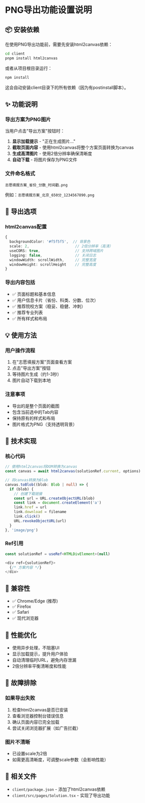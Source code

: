 # PNG导出功能设置说明

## 📦 安装依赖

在使用PNG导出功能前，需要先安装html2canvas依赖：

```bash
cd client
pnpm install html2canvas
```

或者从项目根目录运行：

```bash
npm install
```

这会自动安装client目录下的所有依赖（因为有postinstall脚本）。

## ✨ 功能说明

### 导出方案为PNG图片

当用户点击"导出方案"按钮时：

1. **显示加载提示** - "正在生成图片..."
2. **截取页面内容** - 使用html2canvas将整个方案页面转换为canvas
3. **生成高清图片** - 使用2倍分辨率确保清晰度
4. **自动下载** - 将图片保存为PNG文件

### 文件命名格式

```
志愿填报方案_省份_分数_时间戳.png
```

例如：`志愿填报方案_北京_650分_1234567890.png`

## 🎨 导出选项

### html2canvas配置

```typescript
{
  backgroundColor: '#f5f5f5',  // 背景色
  scale: 2,                     // 2倍分辨率（高清）
  useCORS: true,                // 支持跨域图片
  logging: false,               // 关闭日志
  windowWidth: scrollWidth,     // 完整宽度
  windowHeight: scrollHeight    // 完整高度
}
```

### 导出内容包括

- ✅ 页面标题和基本信息
- ✅ 用户信息卡片（省份、科类、分数、位次）
- ✅ 推荐院校方案（稳妥、稳健、冲刺）
- ✅ 推荐专业列表
- ✅ 所有样式和布局

## 💡 使用方法

### 用户操作流程

1. 在"志愿填报方案"页面查看方案
2. 点击"导出方案"按钮
3. 等待图片生成（约1-3秒）
4. 图片自动下载到本地

### 注意事项

- 导出的是整个页面的截图
- 包含当前选中的Tab内容
- 保持原有的样式和布局
- 图片格式为PNG（支持透明背景）

## 🔧 技术实现

### 核心代码

```typescript
// 使用html2canvas将DOM转换为canvas
const canvas = await html2canvas(solutionRef.current, options)

// 将canvas转换为Blob
canvas.toBlob((blob: Blob | null) => {
  if (blob) {
    // 创建下载链接
    const url = URL.createObjectURL(blob)
    const link = document.createElement('a')
    link.href = url
    link.download = filename
    link.click()
    URL.revokeObjectURL(url)
  }
}, 'image/png')
```

### Ref引用

```typescript
const solutionRef = useRef<HTMLDivElement>(null)

<div ref={solutionRef}>
  {/* 方案内容 */}
</div>
```

## 📱 兼容性

- ✅ Chrome/Edge (推荐)
- ✅ Firefox
- ✅ Safari
- ✅ 现代浏览器

## 🚀 性能优化

- 使用异步处理，不阻塞UI
- 显示加载提示，提升用户体验
- 自动清理临时URL，避免内存泄漏
- 2倍分辨率平衡清晰度和性能

## 🐛 故障排除

### 如果导出失败

1. 检查html2canvas是否已安装
2. 查看浏览器控制台错误信息
3. 确认页面内容已完全加载
4. 尝试关闭浏览器扩展（如广告拦截）

### 图片不清晰

- 已设置scale为2倍
- 如需更高清晰度，可调整scale参数（会影响性能）

## 📄 相关文件

- `client/package.json` - 添加了html2canvas依赖
- `client/src/pages/Solution.tsx` - 实现了导出功能

